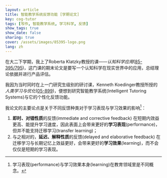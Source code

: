 ```yaml
---
layout: article
title: 智能教学系统反馈功能 [学期论文]
key: cog-tutor
tags: [写作, 智能教学系统, 学习科学, 反馈]
show_tags: true
show_date: false
sharing: true
cover: /assets/images/85395-logo.png
lang: zh
---
```


在大二下学期，我上了Roberta Klatzky教授的课——*认知科学应用*([85-395/795][85395])，这门课的期末论文是要写一个认知科学在现实世界中的应用，总结理论依据并进行产品评估。

<!--more-->

我因为当时同时在上一门研究生级别的研讨课，Kenneth Koedinger教授所授的*人类学习与优化*([05-899])，便想到研究智能教学系统(Intelligent Tutoring Systems)与它的个性化反馈功能。

我论文的主要论点是关于不同反馈种类对于学习表现与学习效果的影响[^1]：
1. **即时、对错性质**的反馈(immediate and corrective feedback) 在短期内效益更高、能提升学习速度，因此表面上会带来更好的**学习表现**(performance)，但并不能支持迁移学习(transfer learning)；
2. 与之相对的，**延迟、解释性质**的反馈(delayed and elaborative feedback) 在迁移学习与长期记忆上效益更好，会带来更好的**学习效果**(learning)，而不会仅仅是短期的学习表现。

[85395]: https://www.coursicle.com/cmu/courses/PSY/85395/
[05-899]: https://www.coursicle.com/cmu/courses/HCI/05899/
[^1]: 学习表现(performance)与学习效果本身(learning)在教育领域里是不同概念。